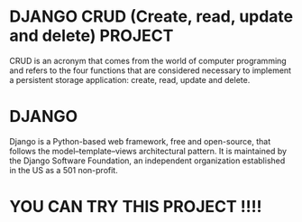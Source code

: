 # DJANGO CRUD (Create, read, update and delete) PROJECT
CRUD is an acronym that comes from the world of computer programming and refers to the four functions that are considered necessary to implement a persistent storage application: create, read, update and delete.
# DJANGO
Django is a Python-based web framework, free and open-source, that follows the model–template–views architectural pattern. It is maintained by the Django Software Foundation, an independent organization established in the US as a 501 non-profit. 
# YOU CAN TRY THIS PROJECT !!!!
